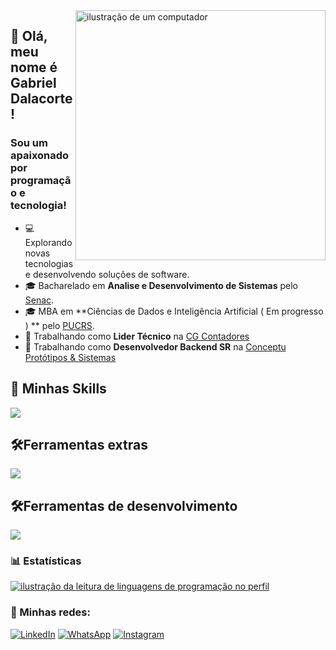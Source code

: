 <img src="https://raw.githubusercontent.com/MicaelliMedeiros/micaellimedeiros/master/image/computer-illustration.png" alt="ilustração de um computador" min-width="400px" max-width="400px" width="400px" align="right">

## 🖖 Olá, meu nome é <strong>Gabriel Dalacorte!</strong>
<h3> Sou um apaixonado por programação e tecnologia!</h3>

- 💻 Explorando novas tecnologias e desenvolvendo soluções de software.
- 🎓 Bacharelado em **Analise e Desenvolvimento de Sistemas** pelo <a href="https://www.senacrs.com.br">Senac</a>.
- 🎓 MBA em **Ciências de Dados e Inteligência Artificial ( Em progresso ) ** pelo <a href="https://salavirtual.pucrs.br">PUCRS</a>.
- 💼 Trabalhando como **Lider Técnico** na <a href="https://cgcontadores.com.br/">CG Contadores</a>
- 💼 Trabalhando como **Desenvolvedor Backend SR** na <a href="https://www.conceptu.ind.br/">Conceptu Protótipos & Sistemas</a>

## 🚀 Minhas Skills

<p align="left">
  <a href="https://skillicons.dev">
    <img src="https://skillicons.dev/icons?i=python,django,flask,js,react,ts,html,css,bootstrap" />
  </a>
</p>

## 🛠️Ferramentas extras

<p align="left">
  <a href="https://skillicons.dev">
    <img src="https://skillicons.dev/icons?i=aws,docker,jenkins,mongodb,nginx" />
  </a>
</p>

## 🛠️Ferramentas de desenvolvimento

<p align="left">
  <a href="https://skillicons.dev">
    <img src="https://skillicons.dev/icons?i=vscode,ps,figma,git," />
  </a>
</p>

### 📊 Estatísticas

<a href="https://github.com/GabrielDalacorte" title="ilustração do mapeamento de linguagens">
  <img align="center" src="https://github-readme-stats.vercel.app/api/top-langs/?username=gabrieldalacorte&theme=dracula&hide_langs_below=1" alt="ilustração da leitura de linguagens de programação no perfil"/>
</a>

<br>

### 📱 Minhas redes:

<p align="left">
  <a href="https://www.linkedin.com/in/gabrieldalacorte/" title="LinkedIn">
  <img src="https://img.shields.io/badge/-Linkedin-0e76a8?style=flat-square&logo=Linkedin&logoColor=white&link=/" alt="LinkedIn"/></a>

  <a href="https://wa.me/51989076803" title="WhatsApp">
  <img src="https://img.shields.io/badge/-WhatsApp-25d366?style=flat-square&labelColor=25d366&logo=whatsapp&logoColor=white&link=" alt="WhatsApp"/></a>

  <a href="https://www.instagram.com/gdalacorte/" title="Instagram">
  <img src="https://img.shields.io/badge/-Instagram-DF0174?style=flat-square&labelColor=DF0174&logo=instagram&logoColor=white&link=" alt="Instagram"/></a>
</p>
